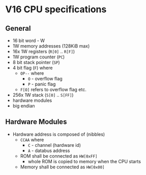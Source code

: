 # V16 CPU specifications

## General
  * 16 bit word - W
  * 1W memory addresses (128KiB max)
  * 16x 1W registers (`R[0]` .. `R[F]`)
  * 1W program counter (`PC`)
  * 8 bit stack pointer (`SP`)
  * 4 bit flag (`F`) where
    * `OP--` where
      * `O` - overflow flag
      * `P` - panic flag
    * `F[O]` refers to overflow flag etc.
  * 256x 1W stack (`S[0]` .. `S[FF]`)
  * hardware modules
  * big endian

## Hardware Modules
  * Hardware address is composed of (nibbles)
    * `CCAA` where
      * `C` - channel (hardware id)
      * `A` - databus address
    * ROM shall be connected as `HW[0xFF]`
      * whole ROM is copied to memory when the CPU starts
    * Memory shall be connected as `HW[0x00]`
